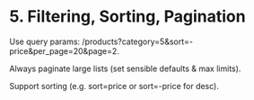 # 5. Filtering, Sorting, Pagination

Use query params: /products?category=5&sort=-price&per_page=20&page=2.

Always paginate large lists (set sensible defaults & max limits).

Support sorting (e.g. sort=price or sort=-price for desc).
